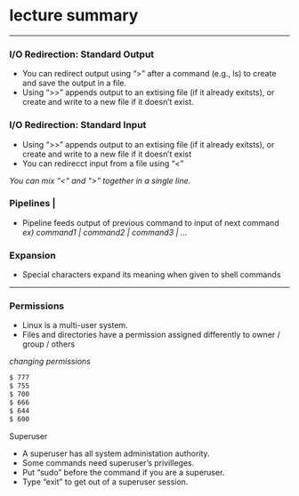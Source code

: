 # lecture summary
---
### I/O Redirection: Standard Output
- You can redirect output using “>” after a command (e.g., ls) to create and save the output in a file.
- Using “>>” appends output to an extising file (if it already exitsts), or create and write to a new file if it doesn’t exist.

### I/O Redirection: Standard Input
- Using “>>” appends output to an extising file (if it already exitsts), or create and write to a new file if it doesn’t exist
- You can redirecct input from a file using “<”

*You can mix “<“ and “>” together in a single line.*

### Pipelines |
- Pipeline feeds output of previous command to input of next command
*ex) command1 | command2 | command3 | …*

### Expansion
- Special characters expand its meaning when given to shell commands

---
### Permissions

- Linux is a multi-user system.
- Files and directories have a permission assigned differently to owner / group / others

*changing permissions*
```sh
$ 777
$ 755
$ 700
$ 666
$ 644
$ 600
```
Superuser
- A superuser has all system administation authority.
- Some commands need superuser’s privilleges.
- Put “sudo” before the command if you are a superuser.
- Type “exit” to get out of a superuser session.
